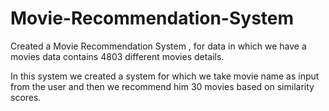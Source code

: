 # Movie-Recommendation-System
Created a Movie Recommendation System , for data in which we have a movies data contains 4803 different movies details.

In this system we created a system for which we take movie name as input from the user and then we recommend him 30 movies based on similarity scores.
